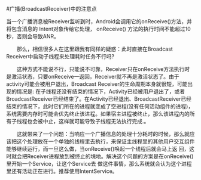 #广播(BroadcastReceiver)中的注意点

当一个广播消息被Receiver监听到时，Android会调用它的onReceive()方法，并将包含消息的 Intent对象传给它处理， onReceive() 方法的执行时间不能超过10 秒，否则会导致ANR。

  那么，相信很多人在这里跟我有同样的疑惑：此时直接在Broadcast Receiver中启动子线程来处理耗时任务不行吗?

  这种方式不能说不行，只能说不可靠，Receiver只在onReceive方法执行时是激活状态，只要onReceive一返回，Receiver就不再是激活状态了。由于activity可能会被用户退出，Broadcast Receiver的生命周期本身就很短，可能出现的情况是: 在子线程还没有结束的情况下，Activity已经被用户退出了，或者BroadcastReceiver已经结束了。在Activity已经退出、BroadcastReceiver已经结束的情况下，此时它们所在的进程就变成了空进程(没有任何活动组件的进程)，系统需要内存时可能会优先终止该进程。如果宿主进程被终止，那么该进程内的所有子线程也会被中止，这样就可能导致子线程无法执行完成.。

  这就带来了一个问题：当响应一个广播信息的处理十分耗时的时候，那么就应该把这个处理放在一个单独的线程里去执行，来保证主线程里的其他用户交互组件能够继续运行，而一旦这么做，当onReceive()唤起一个线程后就会马上返 回，这时就会把Receiver进程放到被终止的境地。解决这个问题的方案是在onReceive()里开始一个Service，让这个Service去 做这件事情，那么系统就会认为这个进程里还有活动正在进行。推荐使用IntentService。